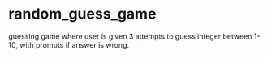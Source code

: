# random_guess_game
guessing game where user is given 3 attempts to guess integer between 1-10, with prompts if answer is wrong.
